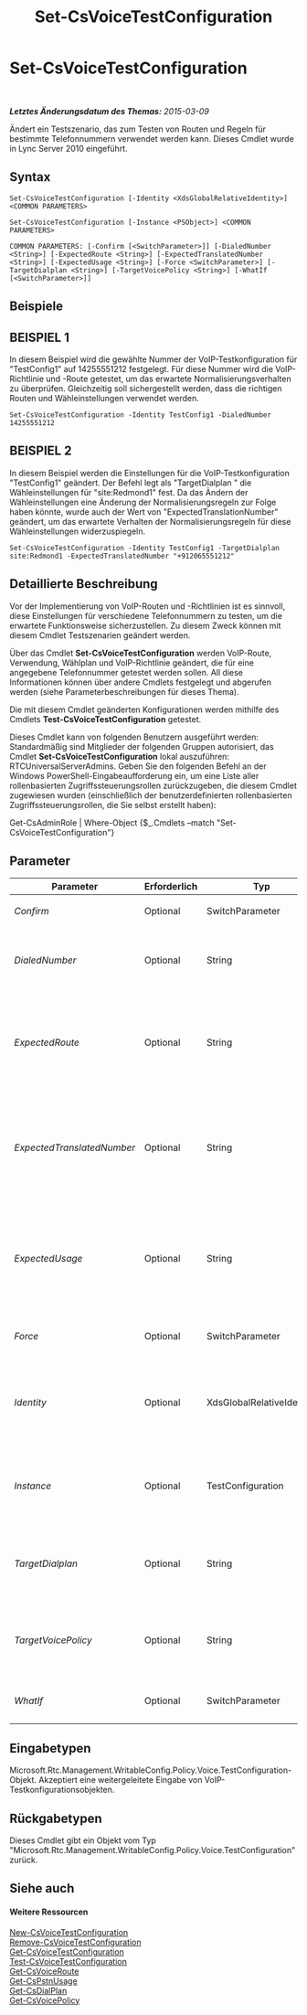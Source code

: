 ﻿---
title: Set-CsVoiceTestConfiguration
TOCTitle: Set-CsVoiceTestConfiguration
ms:assetid: 7b95fc95-ec0e-4bb3-aed1-e8b72e305999
ms:mtpsurl: https://technet.microsoft.com/de-de/library/Gg398614(v=OCS.15)
ms:contentKeyID: 49294508
ms.date: 05/19/2016
mtps_version: v=OCS.15
ms.translationtype: HT
---

# Set-CsVoiceTestConfiguration

 

_**Letztes Änderungsdatum des Themas:** 2015-03-09_

Ändert ein Testszenario, das zum Testen von Routen und Regeln für bestimmte Telefonnummern verwendet werden kann. Dieses Cmdlet wurde in Lync Server 2010 eingeführt.

## Syntax

    Set-CsVoiceTestConfiguration [-Identity <XdsGlobalRelativeIdentity>] <COMMON PARAMETERS>

    Set-CsVoiceTestConfiguration [-Instance <PSObject>] <COMMON PARAMETERS>

    COMMON PARAMETERS: [-Confirm [<SwitchParameter>]] [-DialedNumber <String>] [-ExpectedRoute <String>] [-ExpectedTranslatedNumber <String>] [-ExpectedUsage <String>] [-Force <SwitchParameter>] [-TargetDialplan <String>] [-TargetVoicePolicy <String>] [-WhatIf [<SwitchParameter>]]

## Beispiele

## BEISPIEL 1

In diesem Beispiel wird die gewählte Nummer der VoIP-Testkonfiguration für "TestConfig1" auf 14255551212 festgelegt. Für diese Nummer wird die VoIP-Richtlinie und -Route getestet, um das erwartete Normalisierungsverhalten zu überprüfen. Gleichzeitig soll sichergestellt werden, dass die richtigen Routen und Wähleinstellungen verwendet werden.

    Set-CsVoiceTestConfiguration -Identity TestConfig1 -DialedNumber 14255551212

## BEISPIEL 2

In diesem Beispiel werden die Einstellungen für die VoIP-Testkonfiguration "TestConfig1" geändert. Der Befehl legt als "TargetDialplan " die Wähleinstellungen für "site:Redmond1" fest. Da das Ändern der Wähleinstellungen eine Änderung der Normalisierungsregeln zur Folge haben könnte, wurde auch der Wert von "ExpectedTranslationNumber" geändert, um das erwartete Verhalten der Normalisierungsregeln für diese Wähleinstellungen widerzuspiegeln.

    Set-CsVoiceTestConfiguration -Identity TestConfig1 -TargetDialplan site:Redmond1 -ExpectedTranslatedNumber "+912065551212"

## Detaillierte Beschreibung

Vor der Implementierung von VoIP-Routen und -Richtlinien ist es sinnvoll, diese Einstellungen für verschiedene Telefonnummern zu testen, um die erwartete Funktionsweise sicherzustellen. Zu diesem Zweck können mit diesem Cmdlet Testszenarien geändert werden.

Über das Cmdlet **Set-CsVoiceTestConfiguration** werden VoIP-Route, Verwendung, Wählplan und VoIP-Richtlinie geändert, die für eine angegebene Telefonnummer getestet werden sollen. All diese Informationen können über andere Cmdlets festgelegt und abgerufen werden (siehe Parameterbeschreibungen für dieses Thema).

Die mit diesem Cmdlet geänderten Konfigurationen werden mithilfe des Cmdlets **Test-CsVoiceTestConfiguration** getestet.

Dieses Cmdlet kann von folgenden Benutzern ausgeführt werden: Standardmäßig sind Mitglieder der folgenden Gruppen autorisiert, das Cmdlet **Set-CsVoiceTestConfiguration** lokal auszuführen: RTCUniversalServerAdmins. Geben Sie den folgenden Befehl an der Windows PowerShell-Eingabeaufforderung ein, um eine Liste aller rollenbasierten Zugriffssteuerungsrollen zurückzugeben, die diesem Cmdlet zugewiesen wurden (einschließlich der benutzerdefinierten rollenbasierten Zugriffssteuerungsrollen, die Sie selbst erstellt haben):

Get-CsAdminRole | Where-Object {$\_.Cmdlets –match "Set-CsVoiceTestConfiguration"}

## Parameter


<table>
<colgroup>
<col style="width: 25%" />
<col style="width: 25%" />
<col style="width: 25%" />
<col style="width: 25%" />
</colgroup>
<thead>
<tr class="header">
<th>Parameter</th>
<th>Erforderlich</th>
<th>Typ</th>
<th>Beschreibung</th>
</tr>
</thead>
<tbody>
<tr class="odd">
<td><p><em>Confirm</em></p></td>
<td><p>Optional</p></td>
<td><p>SwitchParameter</p></td>
<td><p>Fordert Sie vor der Ausführung des Befehls zum Bestätigen auf.</p></td>
</tr>
<tr class="even">
<td><p><em>DialedNumber</em></p></td>
<td><p>Optional</p></td>
<td><p>String</p></td>
<td><p>Die Telefonnummer, die zum Testen der Richtlinien, Verwendungen usw. verwendet werden soll.</p>
<p>Dieser Wert kann maximal 512 Zeichen umfassen.</p></td>
</tr>
<tr class="odd">
<td><p><em>ExpectedRoute</em></p></td>
<td><p>Optional</p></td>
<td><p>String</p></td>
<td><p>Der Name der erwarteten VoIP-Route während des Konfigurationstests. Wenn basierend auf dem Zielwählplan und der VoIP-Richtlinie eine andere Route verwendet wird, kann der Test nicht erfolgreich abgeschlossen werden. Die verfügbaren VoIP-Routen können über das Cmdlet <strong>Get-CsVoiceRoute</strong> abgerufen werden.</p>
<p>Dieser Wert kann maximal 256 Zeichen umfassen.</p></td>
</tr>
<tr class="even">
<td><p><em>ExpectedTranslatedNumber</em></p></td>
<td><p>Optional</p></td>
<td><p>String</p></td>
<td><p>Die Telefonnummer im erwarteten Format nach der Übersetzung. Dabei handelt es sich um den Wert des Parameters &quot;DialedNumber&quot; nach der Normalisierung. Wenn Sie das Cmdlet <strong>Test-CsVoiceTestConfiguration</strong> ausführen und das Ergebnis von &quot;DialedNumber&quot; nicht mit dem Wert in &quot;ExpectedTranslatedNumber&quot; übereinstimmt, gilt der Test als nicht erfolgreich.</p>
<p>Dieser Wert kann maximal 512 Zeichen umfassen.</p></td>
</tr>
<tr class="odd">
<td><p><em>ExpectedUsage</em></p></td>
<td><p>Optional</p></td>
<td><p>String</p></td>
<td><p>Der Name der erwarteten PSTN-Verwendung während des Konfigurationstests. Wenn basierend auf dem Zielwählplan und der VoIP-Richtlinie eine andere PSTN-Verwendung eingesetzt wird, kann der Test nicht erfolgreich abgeschlossen werden. Die verfügbaren Telefonverwendungen können über das Cmdlet <strong>Get-CsPstnUsage</strong> abgerufen werden.</p>
<p>Dieser Wert kann maximal 256 Zeichen umfassen.</p></td>
</tr>
<tr class="even">
<td><p><em>Force</em></p></td>
<td><p>Optional</p></td>
<td><p>SwitchParameter</p></td>
<td><p>Unterdrückt alle Bestätigungsaufforderungen, die andernfalls vor der Durchführung von Änderungen angezeigt würden.</p></td>
</tr>
<tr class="odd">
<td><p><em>Identity</em></p></td>
<td><p>Optional</p></td>
<td><p>XdsGlobalRelativeIdentity</p></td>
<td><p>Eine Zeichenfolge zur eindeutigen Kennzeichnung des Testszenarios, das geändert werden soll.</p>
<p>Da dieses Objekt nur mit dem globalen Gültigkeitsbereich erstellt werden kann, umfasst der Wert dieses Parameters keinen Gültigkeitsbereich. Aus diesem Grund ist nur ein Name erforderlich.</p></td>
</tr>
<tr class="even">
<td><p><em>Instance</em></p></td>
<td><p>Optional</p></td>
<td><p>TestConfiguration</p></td>
<td><p>Ein Objekt vom Typ &quot;Microsoft.Rtc.Management.WritableConfig.Policy.Voice.TestConfiguration&quot;, das eine vorhandene VoIP-Testkonfiguration mit den Änderungen umfasst, die Sie an der Konfiguration vornehmen möchten. Objekte von diesem Typ können mit dem Cmdlet <strong>Get-CsVoiceTestConfiguraton</strong> abgerufen werden.</p></td>
</tr>
<tr class="odd">
<td><p><em>TargetDialplan</em></p></td>
<td><p>Optional</p></td>
<td><p>String</p></td>
<td><p>Der Identitätswert der Wähleinstellungen, die für diesen Test verwendet werden sollen. Wähleinstellungen können über das Cmdlet <strong>Get-CsDialPlan</strong> abgerufen werden.</p>
<p>Dieser Wert kann maximal 40 Zeichen umfassen.</p></td>
</tr>
<tr class="even">
<td><p><em>TargetVoicePolicy</em></p></td>
<td><p>Optional</p></td>
<td><p>String</p></td>
<td><p>Der Identitätswert der VoIP-Richtlinie, für die dieser Test ausgeführt werden soll. VoIP-Richtlinien können über das Cmdlet <strong>Get-CsVoicePolicy</strong> abgerufen werden.</p>
<p>Dieser Wert kann maximal 40 Zeichen umfassen.</p></td>
</tr>
<tr class="odd">
<td><p><em>WhatIf</em></p></td>
<td><p>Optional</p></td>
<td><p>SwitchParameter</p></td>
<td><p>Beschreibt die Auswirkungen einer Ausführung des Befehls, ohne den Befehl tatsächlich auszuführen.</p></td>
</tr>
</tbody>
</table>


## Eingabetypen

Microsoft.Rtc.Management.WritableConfig.Policy.Voice.TestConfiguration-Objekt. Akzeptiert eine weitergeleitete Eingabe von VoIP-Testkonfigurationsobjekten.

## Rückgabetypen

Dieses Cmdlet gibt ein Objekt vom Typ "Microsoft.Rtc.Management.WritableConfig.Policy.Voice.TestConfiguration" zurück.

## Siehe auch

#### Weitere Ressourcen

[New-CsVoiceTestConfiguration](new-csvoicetestconfiguration.md)  
[Remove-CsVoiceTestConfiguration](remove-csvoicetestconfiguration.md)  
[Get-CsVoiceTestConfiguration](get-csvoicetestconfiguration.md)  
[Test-CsVoiceTestConfiguration](test-csvoicetestconfiguration.md)  
[Get-CsVoiceRoute](get-csvoiceroute.md)  
[Get-CsPstnUsage](get-cspstnusage.md)  
[Get-CsDialPlan](get-csdialplan.md)  
[Get-CsVoicePolicy](get-csvoicepolicy.md)

